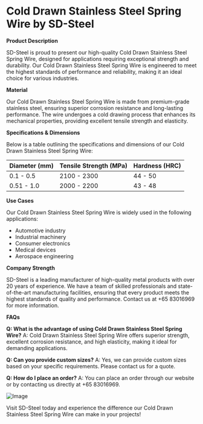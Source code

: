 # Cold Drawn Stainless Steel Spring Wire by SD-Steel

**Product Description**

SD-Steel is proud to present our high-quality Cold Drawn Stainless Steel Spring Wire, designed for applications requiring exceptional strength and durability. Our Cold Drawn Stainless Steel Spring Wire is engineered to meet the highest standards of performance and reliability, making it an ideal choice for various industries.

**Material**

Our Cold Drawn Stainless Steel Spring Wire is made from premium-grade stainless steel, ensuring superior corrosion resistance and long-lasting performance. The wire undergoes a cold drawing process that enhances its mechanical properties, providing excellent tensile strength and elasticity.

**Specifications & Dimensions**

Below is a table outlining the specifications and dimensions of our Cold Drawn Stainless Steel Spring Wire:

| Diameter (mm) | Tensile Strength (MPa) | Hardness (HRC) |
|---------------|------------------------|----------------|
| 0.1 - 0.5     | 2100 - 2300            | 44 - 50        |
| 0.51 - 1.0    | 2000 - 2200            | 43 - 48        |

**Use Cases**

Our Cold Drawn Stainless Steel Spring Wire is widely used in the following applications:
- Automotive industry
- Industrial machinery
- Consumer electronics
- Medical devices
- Aerospace engineering

**Company Strength**

SD-Steel is a leading manufacturer of high-quality metal products with over 20 years of experience. We have a team of skilled professionals and state-of-the-art manufacturing facilities, ensuring that every product meets the highest standards of quality and performance. Contact us at +65 83016969 for more information.

**FAQs**

**Q: What is the advantage of using Cold Drawn Stainless Steel Spring Wire?**
A: Cold Drawn Stainless Steel Spring Wire offers superior strength, excellent corrosion resistance, and high elasticity, making it ideal for demanding applications.

**Q: Can you provide custom sizes?**
A: Yes, we can provide custom sizes based on your specific requirements. Please contact us for a quote.

**Q: How do I place an order?**
A: You can place an order through our website or by contacting us directly at +65 83016969.

![Image](https://github.com/user-attachments/assets/2567258e-e124-4816-932d-1809bd27ef0b)

Visit SD-Steel today and experience the difference our Cold Drawn Stainless Steel Spring Wire can make in your projects!